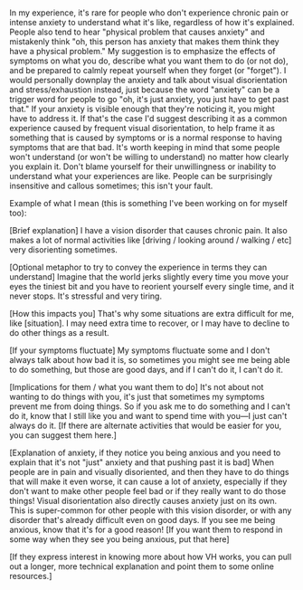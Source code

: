 # 
In my experience, it's rare for people who don't experience chronic pain or intense anxiety to understand what it's like, regardless of how it's explained. People also tend to hear "physical problem that causes anxiety" and mistakenly think "oh, this person has anxiety that makes them think they have a physical problem."
My suggestion is to emphasize the effects of symptoms on what you do, describe what you want them to do (or not do), and be prepared to calmly repeat yourself when they forget (or "forget").
I would personally downplay the anxiety and talk about visual disorientation and stress/exhaustion instead, just because the word "anxiety" can be a trigger word for people to go "oh, it's just anxiety, you just have to get past that." If your anxiety is visible enough that they're noticing it, you might have to address it. If that's the case I'd suggest describing it as a common experience caused by frequent visual disorientation, to help frame it as something that is caused by symptoms or is a normal response to having symptoms that are that bad.
It's worth keeping in mind that some people won't understand (or won't be willing to understand) no matter how clearly you explain it. Don't blame yourself for their unwillingness or inability to understand what your experiences are like. People can be surprisingly insensitive and callous sometimes; this isn't your fault.

Example of what I mean (this is something I've been working on for myself too): 

[Brief explanation] I have a vision disorder that causes chronic pain. It also makes a lot of normal activities like [driving / looking around / walking / etc] very disorienting sometimes.

[Optional metaphor to try to convey the experience in terms they can understand] Imagine that the world jerks slightly every time you move your eyes the tiniest bit and you have to reorient yourself every single time, and it never stops. It's stressful and very tiring.

[How this impacts you] That's why some situations are extra difficult for me, like [situation]. I may need extra time to recover, or I may have to decline to do other things as a result. 

[If your symptoms fluctuate] My symptoms fluctuate some and I don't always talk about how bad it is, so sometimes you might see me being able to do something, but those are good days, and if I can't do it, I can't do it. 

[Implications for them / what you want them to do] It's not about not wanting to do things with you, it's just that sometimes my symptoms prevent me from doing things. So if you ask me to do something and I can't do it, know that I still like you and want to spend time with you—I just can't always do it. [If there are alternate activities that would be easier for you, you can suggest them here.]

[Explanation of anxiety, if they notice you being anxious and you need to explain that it's not "just" anxiety and that pushing past it is bad] When people are in pain and visually disoriented, and then they have to do things that will make it even worse, it can cause a lot of anxiety, especially if they don't want to make other people feel bad or if they really want to do those things! Visual disorientation also directly causes anxiety just on its own. This is super-common for other people with this vision disorder, or with any disorder that's already difficult even on good days. If you see me being anxious, know that it's for a good reason! [If you want them to respond in some way when they see you being anxious, put that here]

[If they express interest in knowing more about how VH works, you can pull out a longer, more technical explanation and point them to some online resources.]